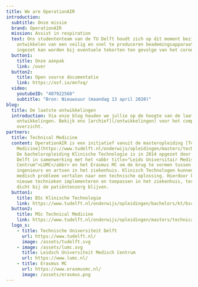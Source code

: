 ```yaml
---
title: We are OperationAIR
introduction:
  subtitle: Onze missie
  brand: OperationAIR
  mission: Assist in respiration
  text: Ons studententeam van de TU Delft houdt zich op dit moment bezig met het
    ontwikkelen van een veilig en snel te produceren beademingsapparaat, dat
    ingezet kan worden bij eventuele tekorten ten gevolge van het coronavirus.
  button1:
    title: Onze aanpak
    link: /over
  button2:
    title: Open source documentatie
    link: https://osf.io/mn7xq/
  video:
    youtubeID: "407922568"
    subtitle: "Bron: Nieuwsuur (maandag 13 april 2020)"
blog:
  title: De laatste ontwikkelingen
  introduction: Via onze blog houden we jullie op de hoogte van de laatste
    ontwikkelingen. Bekijk ons [archief](/ontwikkelingen) voor het complete
    overzicht.
partners:
  title: Technical Medicine
  content: OperationAIR is een initiatief vanuit de masteropleiding [Technical
    Medicine](https://www.tudelft.nl/onderwijs/opleidingen/masters/technical-medicine/msc-technical-medicine/).
    De bacheloropleiding Klinische Technologie is in 2014 opgezet door de TU
    Delft in samenwerking met het <abbr title="Leids Universitair Medisch
    Centrum">LUMC</abbr> en het Erasmus MC om de brug te vormen tussen de
    ingenieurs en artsen in het ziekenhuis. Klinisch Technologen kunnen een
    medisch probleem vertalen naar een technische oplossing. Hierdoor kunnen zij
    nieuwe technieken implementeren en toepassen in het ziekenhuis, terwijl ze
    dicht bij de patiëntenzorg blijven.
  button1:
    title: BSc Klinische Technologie
    link: https://www.tudelft.nl/onderwijs/opleidingen/bachelors/kt/bsc-klinische-technologie/
  button2:
    title: MSc Technical Medicine
    link: https://www.tudelft.nl/onderwijs/opleidingen/masters/technical-medicine/msc-technical-medicine/
  logo_s:
    - title: Technische Universiteit Delft
      url: https://www.tudelft.nl/
      image: /assets/tudelft.svg
    - image: /assets/lumc.svg
      title: Leidsch Universiteit Medisch Centrum
      url: https://www.lumc.nl/
    - title: Erasmus MC
      url: https://www.erasmusmc.nl/
      image: /assets/erasmus.png
---
```

